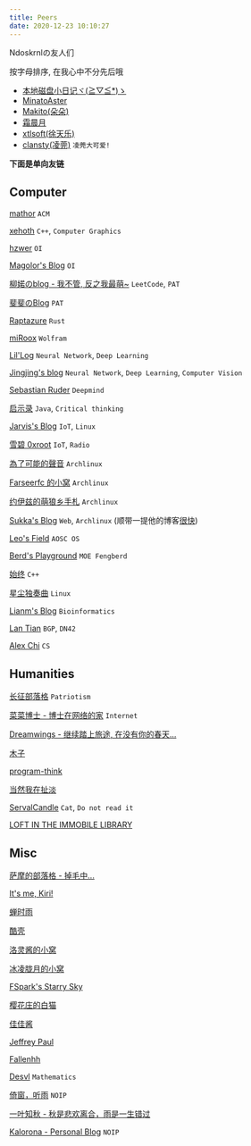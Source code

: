```yaml
---
title: Peers
date: 2020-12-23 10:10:27
---
```


Ndoskrnlの友人们

按字母排序, 在我心中不分先后哦

* [本地磁盘小日记ヾ(≧▽≦*)ゝ](http://ohayou.aimo.moe/)
* [MinatoAster](http://minatoaster.github.io)
* [Makito(朵朵)](https://keep.moe/)
* [霜晨月](https://shuangchenyue.top)
* [xtlsoft(徐天乐)](https://www.xtlsoft.top)
* [clansty(凌莞)](https://c5y.moe/) `凌莞大可爱!`

**下面是单向友链**

## Computer

[mathor](https://wmathor.com/) `ACM`

[xehoth](https://blog.xehoth.cc/) `C++`, `Computer Graphics`

[hzwer](http://hzwer.com/) `OI`

[Magolor's Blog](https://magolor.cn/) `OI`

[柳婼のblog - 我不管, 反之我最萌~](https://www.liuchuo.net/) `LeetCode`, `PAT`

[斐斐のBlog](https://www.mmuaa.com/) `PAT`

[Raptazure](https://raptazure.github.io/) `Rust`

[miRoox](https://miroox.github.io/blog/) `Wolfram`

[Lil'Log](https://lilianweng.github.io/lil-log/) `Neural Network`, `Deep Learning`

[Jingjing's blog](https://angericky.github.io/) `Neural Network`, `Deep Learning`, `Computer Vision`

[Sebastian Ruder](https://ruder.io/) `Deepmind`

[启示录](https://joybean.org) `Java`, `Critical thinking`

[Jarvis's Blog](https://www.jarvisw.com/) `IoT`, `Linux`

[雪碧 0xroot](https://cn0xroot.com/) `IoT`, `Radio`

[為了可能的聲音](https://blog.rex-tsou.com/) `Archlinux`

[Farseerfc 的小窝](http://farseerfc.me/zhs/) `Archlinux`

[约伊兹的萌狼乡手札](https://blog.yoitsu.moe/) `Archlinux`

[Sukka's Blog](https://blog.skk.moe/) `Web`, `Archlinux` (顺带一提他的博客[很快](https://github.com/ppoffice/hexo-theme-icarus/issues/822))

[Leo's Field](https://szclsya.me/) `AOSC OS`

[Berd's Playground](https://blog.berd.moe/) `MOE Fengberd`

[始终](https://liam.page/) `C++`

[星尘独奏曲](https://www.starduster.me/) `Linux`

[Lianm's Blog](https://ming-lian.github.io/) `Bioinformatics`

[Lan Tian](https://lantian.pub/) `BGP`, `DN42`

[Alex Chi](https://www.skyzh.dev/) `CS`

## Humanities

[长征部落格](https://www.cz5h.com/) `Patriotism`

[菜菜博士 - 博士在网络的家](https://microcai.org/) `Internet`

[Dreamwings - 继续踏上旅途, 在没有你的春天...](https://www.dreamwings.cn/)

[木子](https://blog.502.li/)

[program-think](https://program-think.blogspot.com/)

[当然我在扯淡](http://www.yinwang.org/)

[ServalCandle](https://servalcandle.github.io/) `Cat`, `Do not read it`

[LOFT IN THE IMMOBILE LIBRARY](https://librarian.mukiyu.moe/)

## Misc

[萨摩的部落格 - 掉毛中...](https://i-meto.com/)

[It's me, Kiri!](https://kirikira.moe/)

[蝉时雨](https://chanshiyu.com/)

[酷壳](https://coolshell.cn/)

[洛灵酱的小窝](https://blog.luoling8192.top/)

[冰凌胧月的小窝](https://imiku.me/)

[FSpark's Starry Sky](https://www.cnblogs.com/StarSpark)

[樱花庄的白猫](https://2heng.xin/)

[佳佳酱](https://luojia.me/)

[Jeffrey Paul](https://sneak.berlin/)

[Fallenhh](https://fallen.moe/)

[Desvl](https://desvl.xyz/) `Mathematics`

[倚窗，听雨](https://blog.coelacanthus.moe/) `NOIP`

[一叶知秋 - 秋是悲欢离合，雨是一生错过](https://blog.rain.cx/) 

[Kalorona - Personal Blog](https://kalorona.com/) `NOIP`
